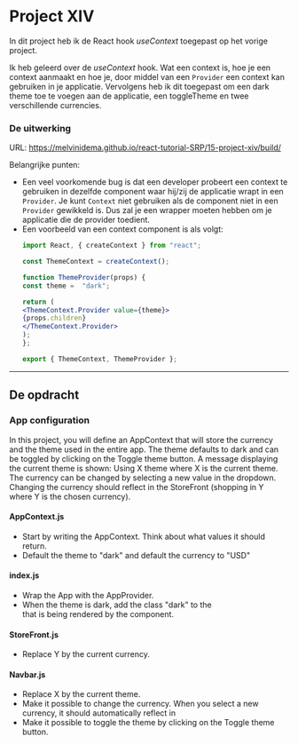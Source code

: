# Project XIV

In dit project heb ik de React hook *useContext* toegepast op het vorige project. 

Ik heb geleerd over de *useContext* hook. Wat een context is, hoe je een context aanmaakt en hoe je, door middel van een `Provider` een context kan gebruiken in je applicatie.
Vervolgens heb ik dit toegepast om een dark theme toe te voegen aan de applicatie, een toggleTheme en twee verschillende currencies.

### De uitwerking
URL: https://melvinidema.github.io/react-tutorial-SRP/15-project-xiv/build/

Belangrijke punten:
- Een veel voorkomende bug is dat een developer probeert een context te gebruiken in dezelfde component waar hij/zij de applicatie wrapt in een `Provider`. Je kunt `Context` niet gebruiken als de component niet in een `Provider` gewikkeld is. Dus zal je een wrapper moeten hebben om je applicatie die de provider toedient.
- Een voorbeeld van een context component is als volgt:
    ```jsx
    import React, { createContext } from "react";
    
    const ThemeContext = createContext();
    
    function ThemeProvider(props) {
    const theme =  "dark";
    
    return (
    <ThemeContext.Provider value={theme}>
    {props.children}
    </ThemeContext.Provider>
    );
    };
    
    export { ThemeContext, ThemeProvider };
    ```

---
## De opdracht
### App configuration
In this project, you will define an AppContext that will store the currency and the theme used in the entire app.
The theme defaults to dark and can be toggled by clicking on the Toggle theme button. A message displaying the current theme is shown: Using X theme where X is the current theme. The currency can be changed by selecting a new value in the dropdown. Changing the currency should reflect in the StoreFront (shopping in Y where Y is the chosen currency).

#### AppContext.js
- Start by writing the AppContext. Think about what values it should return.
- Default the theme to "dark" and default the currency to "USD"
#### index.js
- Wrap the App with the AppProvider.
- When the theme is dark, add the class "dark" to the <div> that is being rendered by the <App /> component.
#### StoreFront.js
- Replace Y by the current currency.
#### Navbar.js
- Replace X by the current theme.
- Make it possible to change the currency. When you select a new currency, it should automatically reflect in <StoreFront />
- Make it possible to toggle the theme by clicking on the Toggle theme button.
